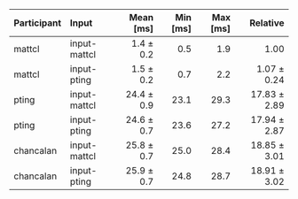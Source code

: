 | Participant | Input | Mean [ms] | Min [ms] | Max [ms] | Relative |
|:---|:---|---:|---:|---:|---:|
| mattcl | input-mattcl | 1.4 ± 0.2 | 0.5 | 1.9 | 1.00 |
| mattcl | input-pting | 1.5 ± 0.2 | 0.7 | 2.2 | 1.07 ± 0.24 |
| pting | input-mattcl | 24.4 ± 0.9 | 23.1 | 29.3 | 17.83 ± 2.89 |
| pting | input-pting | 24.6 ± 0.7 | 23.6 | 27.2 | 17.94 ± 2.87 |
| chancalan | input-mattcl | 25.8 ± 0.7 | 25.0 | 28.4 | 18.85 ± 3.01 |
| chancalan | input-pting | 25.9 ± 0.7 | 24.8 | 28.7 | 18.91 ± 3.02 |
